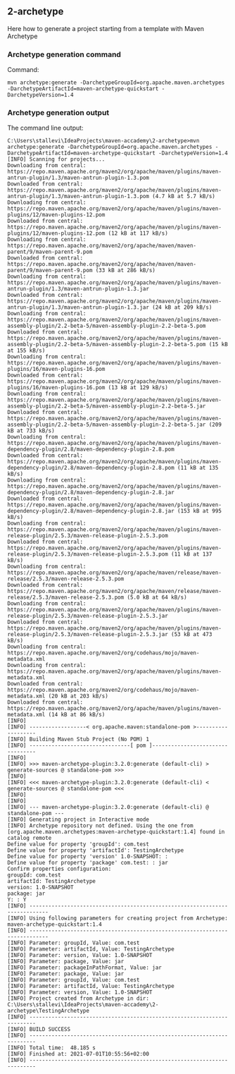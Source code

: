 ## 2-archetype

Here how to generate a project starting from a template with Maven Archetype

### Archetype generation command

Command:

    mvn archetype:generate -DarchetypeGroupId=org.apache.maven.archetypes -DarchetypeArtifactId=maven-archetype-quickstart -DarchetypeVersion=1.4

### Archetype generation output

The command line output:

    C:\Users\stallevi\IdeaProjects\maven-accademy\2-archetype>mvn archetype:generate -DarchetypeGroupId=org.apache.maven.archetypes -DarchetypeArtifactId=maven-archetype-quickstart -DarchetypeVersion=1.4
    [INFO] Scanning for projects...
    Downloading from central: https://repo.maven.apache.org/maven2/org/apache/maven/plugins/maven-antrun-plugin/1.3/maven-antrun-plugin-1.3.pom
    Downloaded from central: https://repo.maven.apache.org/maven2/org/apache/maven/plugins/maven-antrun-plugin/1.3/maven-antrun-plugin-1.3.pom (4.7 kB at 5.7 kB/s)
    Downloading from central: https://repo.maven.apache.org/maven2/org/apache/maven/plugins/maven-plugins/12/maven-plugins-12.pom
    Downloaded from central: https://repo.maven.apache.org/maven2/org/apache/maven/plugins/maven-plugins/12/maven-plugins-12.pom (12 kB at 117 kB/s)
    Downloading from central: https://repo.maven.apache.org/maven2/org/apache/maven/maven-parent/9/maven-parent-9.pom
    Downloaded from central: https://repo.maven.apache.org/maven2/org/apache/maven/maven-parent/9/maven-parent-9.pom (33 kB at 286 kB/s)
    Downloading from central: https://repo.maven.apache.org/maven2/org/apache/maven/plugins/maven-antrun-plugin/1.3/maven-antrun-plugin-1.3.jar
    Downloaded from central: https://repo.maven.apache.org/maven2/org/apache/maven/plugins/maven-antrun-plugin/1.3/maven-antrun-plugin-1.3.jar (24 kB at 209 kB/s)
    Downloading from central: https://repo.maven.apache.org/maven2/org/apache/maven/plugins/maven-assembly-plugin/2.2-beta-5/maven-assembly-plugin-2.2-beta-5.pom
    Downloaded from central: https://repo.maven.apache.org/maven2/org/apache/maven/plugins/maven-assembly-plugin/2.2-beta-5/maven-assembly-plugin-2.2-beta-5.pom (15 kB at 155 kB/s)
    Downloading from central: https://repo.maven.apache.org/maven2/org/apache/maven/plugins/maven-plugins/16/maven-plugins-16.pom
    Downloaded from central: https://repo.maven.apache.org/maven2/org/apache/maven/plugins/maven-plugins/16/maven-plugins-16.pom (13 kB at 129 kB/s)
    Downloading from central: https://repo.maven.apache.org/maven2/org/apache/maven/plugins/maven-assembly-plugin/2.2-beta-5/maven-assembly-plugin-2.2-beta-5.jar
    Downloaded from central: https://repo.maven.apache.org/maven2/org/apache/maven/plugins/maven-assembly-plugin/2.2-beta-5/maven-assembly-plugin-2.2-beta-5.jar (209 kB at 733 kB/s)
    Downloading from central: https://repo.maven.apache.org/maven2/org/apache/maven/plugins/maven-dependency-plugin/2.8/maven-dependency-plugin-2.8.pom
    Downloaded from central: https://repo.maven.apache.org/maven2/org/apache/maven/plugins/maven-dependency-plugin/2.8/maven-dependency-plugin-2.8.pom (11 kB at 135 kB/s)
    Downloading from central: https://repo.maven.apache.org/maven2/org/apache/maven/plugins/maven-dependency-plugin/2.8/maven-dependency-plugin-2.8.jar
    Downloaded from central: https://repo.maven.apache.org/maven2/org/apache/maven/plugins/maven-dependency-plugin/2.8/maven-dependency-plugin-2.8.jar (153 kB at 995 kB/s)
    Downloading from central: https://repo.maven.apache.org/maven2/org/apache/maven/plugins/maven-release-plugin/2.5.3/maven-release-plugin-2.5.3.pom
    Downloaded from central: https://repo.maven.apache.org/maven2/org/apache/maven/plugins/maven-release-plugin/2.5.3/maven-release-plugin-2.5.3.pom (11 kB at 137 kB/s)
    Downloading from central: https://repo.maven.apache.org/maven2/org/apache/maven/release/maven-release/2.5.3/maven-release-2.5.3.pom
    Downloaded from central: https://repo.maven.apache.org/maven2/org/apache/maven/release/maven-release/2.5.3/maven-release-2.5.3.pom (5.0 kB at 64 kB/s)
    Downloading from central: https://repo.maven.apache.org/maven2/org/apache/maven/plugins/maven-release-plugin/2.5.3/maven-release-plugin-2.5.3.jar
    Downloaded from central: https://repo.maven.apache.org/maven2/org/apache/maven/plugins/maven-release-plugin/2.5.3/maven-release-plugin-2.5.3.jar (53 kB at 473 kB/s)
    Downloading from central: https://repo.maven.apache.org/maven2/org/codehaus/mojo/maven-metadata.xml
    Downloading from central: https://repo.maven.apache.org/maven2/org/apache/maven/plugins/maven-metadata.xml
    Downloaded from central: https://repo.maven.apache.org/maven2/org/codehaus/mojo/maven-metadata.xml (20 kB at 203 kB/s)
    Downloaded from central: https://repo.maven.apache.org/maven2/org/apache/maven/plugins/maven-metadata.xml (14 kB at 86 kB/s)
    [INFO]
    [INFO] ------------------< org.apache.maven:standalone-pom >-------------------
    [INFO] Building Maven Stub Project (No POM) 1
    [INFO] --------------------------------[ pom ]---------------------------------
    [INFO]
    [INFO] >>> maven-archetype-plugin:3.2.0:generate (default-cli) > generate-sources @ standalone-pom >>>
    [INFO]
    [INFO] <<< maven-archetype-plugin:3.2.0:generate (default-cli) < generate-sources @ standalone-pom <<<
    [INFO]
    [INFO]
    [INFO] --- maven-archetype-plugin:3.2.0:generate (default-cli) @ standalone-pom ---
    [INFO] Generating project in Interactive mode
    [INFO] Archetype repository not defined. Using the one from [org.apache.maven.archetypes:maven-archetype-quickstart:1.4] found in catalog remote
    Define value for property 'groupId': com.test
    Define value for property 'artifactId': TestingArchetype
    Define value for property 'version' 1.0-SNAPSHOT: :
    Define value for property 'package' com.test: : jar
    Confirm properties configuration:
    groupId: com.test
    artifactId: TestingArchetype
    version: 1.0-SNAPSHOT
    package: jar
    Y: : Y
    [INFO] ----------------------------------------------------------------------------
    [INFO] Using following parameters for creating project from Archetype: maven-archetype-quickstart:1.4
    [INFO] ----------------------------------------------------------------------------
    [INFO] Parameter: groupId, Value: com.test
    [INFO] Parameter: artifactId, Value: TestingArchetype
    [INFO] Parameter: version, Value: 1.0-SNAPSHOT
    [INFO] Parameter: package, Value: jar
    [INFO] Parameter: packageInPathFormat, Value: jar
    [INFO] Parameter: package, Value: jar
    [INFO] Parameter: groupId, Value: com.test
    [INFO] Parameter: artifactId, Value: TestingArchetype
    [INFO] Parameter: version, Value: 1.0-SNAPSHOT
    [INFO] Project created from Archetype in dir: C:\Users\stallevi\IdeaProjects\maven-accademy\2-archetype\TestingArchetype
    [INFO] ------------------------------------------------------------------------
    [INFO] BUILD SUCCESS
    [INFO] ------------------------------------------------------------------------
    [INFO] Total time:  48.185 s
    [INFO] Finished at: 2021-07-01T10:55:56+02:00
    [INFO] ------------------------------------------------------------------------
    
